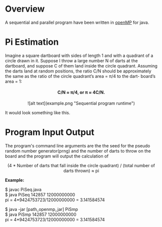 # **Overview**

A sequential and parallel program have been written in [openMP](http://www.omp4j.org/) for java.


# **Pi Estimation**

Imagine a square dartboard with sides of length 1 and with a
quadrant of a circle drawn in it. Suppose I throw a large number N of darts at the dartboard, and suppose C of them land inside the circle quadrant. Assuming the darts land at random positions, the ratio C/N should be approximately the same as the ratio of the circle quadrant’s area = π/4 to the dart-
board’s area = 1:

<center><h4> C/N ≈ π/4, or π ≈ 4C/N.</h4></center>

<center>![alt text](example.png "Sequential program runtime")</center>

It would look something like this.

# **Program Input Output**

The program's command line arguments are the the seed for the pseudo random number generator(prng) and the number of darts to throw on the board and the program will output the calculation of
<center>(4 * Number of darts that fall inside the circle quadrant) / (total number of darts thrown) ≈ pi</center>

**Example:**

$ javac PiSeq.java<br>
$ java PiSeq 142857 12000000000<br>
pi = 4*9424753723/12000000000 = 3.141584574

$ java -jar [path_openmp_jar] PiSmp<br>
$ java PiSmp 142857 12000000000<br>
pi = 4*9424753723/12000000000 = 3.141584574
